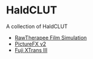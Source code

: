 # HaldCLUT
A collection of HaldCLUT

- [RawTherapee Film Simulation](http://rawpedia.rawtherapee.com/Film_Simulation)
- [PictureFX v2](http://www.digicrea.be/picturefx/)
- [Fuji XTrans III](https://blog.sowerby.me/fuji-film-simulation-profiles/)
